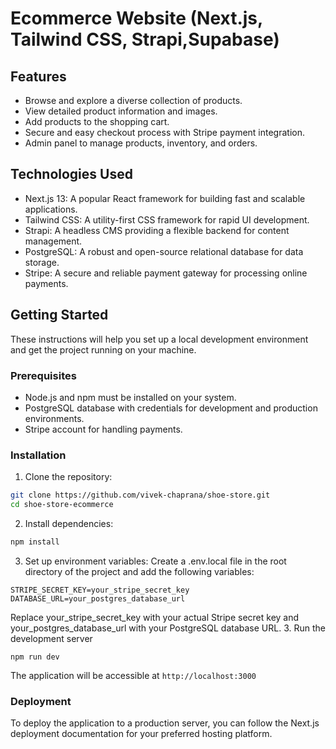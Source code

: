 #  Ecommerce Website (Next.js, Tailwind CSS, Strapi,Supabase)



## Features

- Browse and explore a diverse collection of products.
- View detailed product information and images.
- Add products to the shopping cart.
- Secure and easy checkout process with Stripe payment integration.
- Admin panel to manage products, inventory, and orders.


## Technologies Used

- Next.js 13: A popular React framework for building fast and scalable applications.
- Tailwind CSS: A utility-first CSS framework for rapid UI development.
- Strapi: A headless CMS providing a flexible backend for content management.
- PostgreSQL: A robust and open-source relational database for data storage.
- Stripe: A secure and reliable payment gateway for processing online payments.

## Getting Started

These instructions will help you set up a local development environment and get the project running on your machine.

### Prerequisites

- Node.js and npm must be installed on your system.
- PostgreSQL database with credentials for development and production environments.
- Stripe account for handling payments.

### Installation

1. Clone the repository:

```bash
git clone https://github.com/vivek-chaprana/shoe-store.git
cd shoe-store-ecommerce
```
2. Install dependencies:
```bash
npm install
```
3. Set up environment variables:
Create a .env.local file in the root directory of the project and add the following variables:

```plaintext
STRIPE_SECRET_KEY=your_stripe_secret_key
DATABASE_URL=your_postgres_database_url
```
Replace your_stripe_secret_key with your actual Stripe secret key and your_postgres_database_url with your PostgreSQL database URL.
3. Run the development server
```
npm run dev
```
The application will be accessible at `http://localhost:3000`

### Deployment
To deploy the application to a production server, you can follow the Next.js deployment documentation for your preferred hosting platform.
